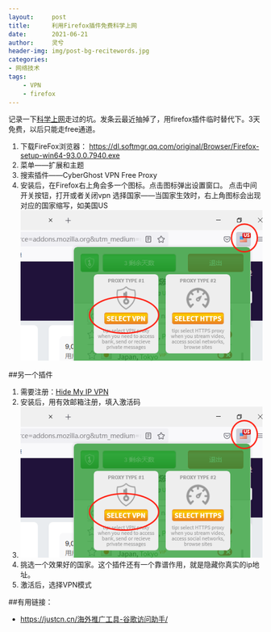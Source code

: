 ```yaml
---
layout:     post
title:      利用Firefox插件免费科学上网
date:       2021-06-21
author:     灵兮
header-img: img/post-bg-recitewords.jpg
categories: 
- 网络技术
tags:
    - VPN
    - firefox
---
```


记录一下[科学上网](/%e6%b5%b7%e5%a4%96%e6%8e%a8%e5%b9%bf%e5%b7%a5%e5%85%b7-%e8%b0%b7%e6%ad%8c%e8%ae%bf%e9%97%ae%e5%8a%a9%e6%89%8b/)走过的坑。发条云最近抽掉了，用firefox插件临时替代下。3天免费，以后只能走free通道。


1. 下载FireFox浏览器： https://dl.softmgr.qq.com/original/Browser/Firefox-setup-win64-93.0.0.7940.exe
2. 菜单——扩展和主题
3. 搜索插件——CyberGhost VPN Free Proxy
4. 安装后，在Firefox右上角会多一个图标。点击图标弹出设置窗口。
   点击中间开关按钮，打开或者关闭vpn
   选择国家——当国家生效时，右上角图标会出现对应的国家缩写，如美国US
   ![](/wp-content/uploads/2021/firefox%20vpn%E6%8F%92%E4%BB%B6.png)
   

##另一个插件
1. 需要注册：[Hide My IP VPN](https://addons.mozilla.org/zh-CN/firefox/addon/hide-my-ip-vpn/?utm_source=addons.mozilla.org&utm_medium=referral&utm_content=search)
2. 安装后，用有效邮箱注册，填入激活码
3. ![](/wp-content/uploads/2021/firefox%20vpn%E6%8F%92%E4%BB%B6.png)
4. 挑选一个效果好的国家。这个插件还有一个靠谱作用，就是隐藏你真实的ip地址。
5. 激活后，选择VPN模式

##有用链接：

* https://justcn.cn/海外推广工具-谷歌访问助手/



